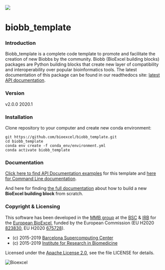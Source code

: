 [![](https://readthedocs.org/projects/biobb-template/badge/?version=latest)](https://biobb-template.readthedocs.io/en/latest/?badge=latest)

# biobb_template

### Introduction
Biobb_template is a complete code template to promote and facilitate the creation of
new Biobbs by the community.
Biobb (BioExcel building blocks) packages are Python building blocks that
create new layer of compatibility and interoperability over popular
bioinformatics tools.
The latest documentation of this package can be found in our readthedocs site:
[latest API documentation](http://biobb_template.readthedocs.io/en/latest/).

### Version
v2.0.0 2020.1

### Installation

Clone repository to your computer and create new conda environment:

```console
git https://github.com/bioexcel/biobb_template.git
cd biobb_template
conda env create -f conda_env/environment.yml
conda activate biobb_template
```
### Documentation

[Click here to find API Documentation examples](http://biobb_template.readthedocs.io/en/latest/modules.html) for this template and [here for Command Line documentation](http://biobb_template.readthedocs.io/en/latest/command_line.html).

And here for finding [the full documentation](https://biobb-documentation.readthedocs.io/en/latest/) about how to build a new **BioExcel building block** from scratch.

### Copyright & Licensing
This software has been developed in the [MMB group](http://mmb.irbbarcelona.org) at the [BSC](http://www.bsc.es/) & [IRB](https://www.irbbarcelona.org/) for the [European BioExcel](http://bioexcel.eu/), funded by the European Commission (EU H2020 [823830](http://cordis.europa.eu/projects/823830), EU H2020 [675728](http://cordis.europa.eu/projects/675728)).

* (c) 2015-2019 [Barcelona Supercomputing Center](https://www.bsc.es/)
* (c) 2015-2019 [Institute for Research in Biomedicine](https://www.irbbarcelona.org/)

Licensed under the
[Apache License 2.0](https://www.apache.org/licenses/LICENSE-2.0), see the file LICENSE for details.

![](https://bioexcel.eu/wp-content/uploads/2019/04/Bioexcell_logo_1080px_transp.png "Bioexcel")
